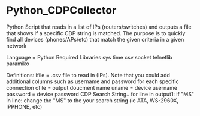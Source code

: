 # Python_CDPCollector
Python Script that reads in a list of IPs (routers/switches) and outputs a file that shows if a specific CDP string is matched. The purpose is to quickly find all devices (phones/APs/etc) that match the given criteria in a given network

Language = Python
Required Libraries
  sys
  time
  csv
  socket
  telnetlib
  paramiko
  
Definitions:
  ifile = .csv file to read in (IPs). Note that you could add additional columns such as username and password for each specific connection
  ofile = output doucment name
  uname = device username
  password = device password
  CDP Search String..
    for line in output1:
                	if "MS" in line:
                    change the "MS" to the your search string (ie ATA, WS-2960X, IPPHONE, etc)
                    
                    
                    
  
